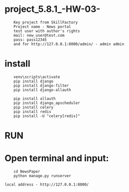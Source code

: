 # project_5.8.1_-HW-03-
        Key project from SkillFactory
        Project name - News portal
        test user with author's rights
        mail: new_user@test.com
        pass: pass12345
        and for http://127.0.0.1:8000/admin/ - admin admin

# install
        venv\scripts\activate
        pip install django
        pip install django-filter
        pip install django-allauth

        pip install allauth
        pip install django_apscheduler
        pip install celery
        pip install redis
        pip install -U "celery[redis]"
        
# RUN
# Open terminal and input:
        cd NewsPaper
        python manage.py runserver

    local address - http://127.0.0.1:8000/
